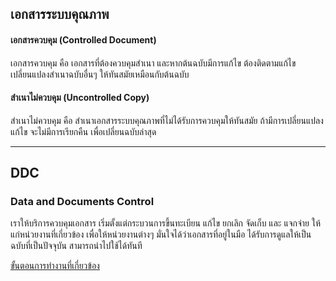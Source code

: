 

เอกสารระบบคุณภาพ
-----------------

#### เอกสารควบคุม (Controlled Document) 
เอกสารควบคุม คือ เอกสารที่ต้องควบคุมสำเนา และหากต้นฉบับมีการแก้ไข ต้องติดตามแก้ไขเปลี่ยนแปลงสำเนาฉบับอื่นๆ ให้ทันสมัยเหมือนกับต้นฉบับ

#### สำเนาไม่ควบคุม (Uncontrolled Copy) 
สำเนาไม่ควบคุม คือ สำเนาเอกสารระบบคุณภาพที่ไม่ได้รับการควบคุมให้ทันสมัย ถ้ามีการเปลี่ยนแปลงแก้ไข จะไม่มีการเรียกคืน เพื่อเปลี่ยนฉบับล่าสุด


---------

DDC
----

### Data and Documents Control

เราให้บริการควบคุมเอกสาร เริ่มตั้งแต่กระบวนการขึ้นทะเบียน แก้ไข ยกเลิก จัดเก็บ และ แจกจ่าย ให้แก่หน่วยงานที่เกี่ยวข้อง เพื่อให้หน่วยงานต่างๆ มั่นใจได้ว่าเอกสารที่อยู่ในมือ ได้รับการดูแลให้เป็นฉบับที่เป็นปัจจุบัน สามารถนำไปใช้ได้ทันที

[ขั้นตอนการทำงานที่เกี่ยวข้อง](https://wiki.api.co.th/collection/ddc-9MUX8MyHTh)

